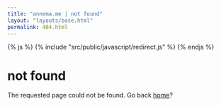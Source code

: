 ```yaml
---
title: "annema.me | not found"
layout: "layouts/base.html"
permalink: 404.html
---
```


{% js %}
{% include "src/public/javascript/redirect.js" %}
{% endjs %}

# not found

The requested page could not be found. Go back [home](/)?
